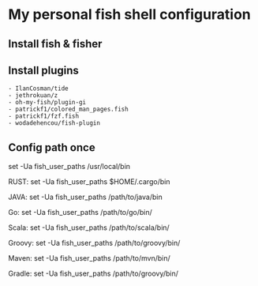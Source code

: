 # My personal fish shell configuration

## Install fish & fisher

## Install plugins

    - IlanCosman/tide
    - jethrokuan/z
    - oh-my-fish/plugin-gi
    - patrickf1/colored_man_pages.fish
    - patrickf1/fzf.fish
    - wodadehencou/fish-plugin

## Config path once

set -Ua fish_user_paths /usr/local/bin

RUST: set -Ua fish_user_paths $HOME/.cargo/bin

JAVA: set -Ua fish_user_paths /path/to/java/bin

Go: set -Ua fish_user_paths /path/to/go/bin/

Scala: set -Ua fish_user_paths /path/to/scala/bin/

Groovy: set -Ua fish_user_paths /path/to/groovy/bin/

Maven: set -Ua fish_user_paths /path/to/mvn/bin/

Gradle: set -Ua fish_user_paths /path/to/groovy/bin/
